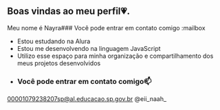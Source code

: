 ## Boas vindas ao meu perfil💗. 

Meu nome é Nayra### Você pode entrar em contato comigo :mailbox

- Estou estudando na Alura
- Estou me desenvolvendo na linguagem JavaScript
- Utilizo esse espaço para minha organização e compartilhamento dos meus projetos desenvolvidos
- ### Você pode entrar em contato comigo📫

00001079238207sp@al.educacao.sp.gov.br
@eii_naah_

